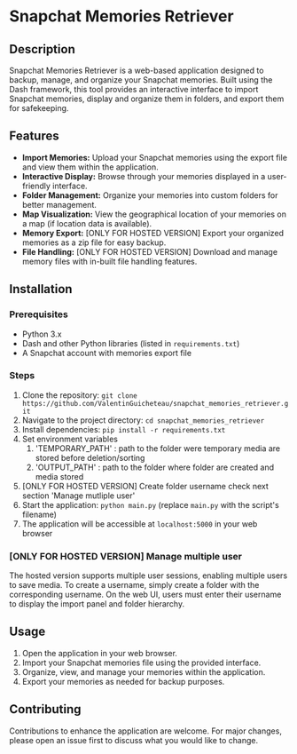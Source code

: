 # Snapchat Memories Retriever

## Description
Snapchat Memories Retriever is a web-based application designed to backup, manage, and organize your Snapchat memories. Built using the Dash framework, this tool provides an interactive interface to import Snapchat memories, display and organize them in folders, and export them for safekeeping.

## Features
- **Import Memories:** Upload your Snapchat memories using the export file and view them within the application.
- **Interactive Display:** Browse through your memories displayed in a user-friendly interface.
- **Folder Management:** Organize your memories into custom folders for better management.
- **Map Visualization:** View the geographical location of your memories on a map (if location data is available).
- **Memory Export:** [ONLY FOR HOSTED VERSION] Export your organized memories as a zip file for easy backup.
- **File Handling:** [ONLY FOR HOSTED VERSION] Download and manage memory files with in-built file handling features.

## Installation

### Prerequisites
- Python 3.x
- Dash and other Python libraries (listed in `requirements.txt`)
- A Snapchat account with memories export file

### Steps
1. Clone the repository: `git clone https://github.com/ValentinGuicheteau/snapchat_memories_retriever.git`
2. Navigate to the project directory: `cd snapchat_memories_retriever`
3. Install dependencies: `pip install -r requirements.txt`
4. Set environment variables 
   1. 'TEMPORARY_PATH' : path to the folder were temporary media are stored before deletion/sorting
   2. 'OUTPUT_PATH' : path to the folder where folder are created and media stored
5. [ONLY FOR HOSTED VERSION] Create folder username check next section 'Manage mutliple user'
6. Start the application: `python main.py` (replace `main.py` with the script's filename)
7. The application will be accessible at `localhost:5000` in your web browser

### [ONLY FOR HOSTED VERSION] Manage multiple user

The hosted version supports multiple user sessions, enabling multiple users to save media. To create a username, simply create a folder with the corresponding username. On the web UI, users must enter their username to display the import panel and folder hierarchy.
 
## Usage
1. Open the application in your web browser.
2. Import your Snapchat memories file using the provided interface.
3. Organize, view, and manage your memories within the application.
4. Export your memories as needed for backup purposes.

## Contributing
Contributions to enhance the application are welcome. For major changes, please open an issue first to discuss what you would like to change.